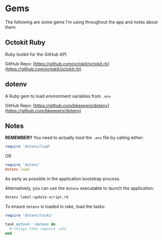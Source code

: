 # Gems

The following are some gems I'm using throughout the app and notes about them:

## Octokit Ruby

Ruby toolkit for the GitHub API

GitHub Repo: [https://github.com/octokit/octokit.rb](https://github.com/octokit/octokit.rb)

## dotenv

A Ruby gem to load environment variables from `.env`

GitHub Repo: [https://github.com/bkeepers/dotenv](https://github.com/bkeepers/dotenv)

## Notes

**REMEMBER!!** You need to actually _load_ the `.env` file by calling either:

```ruby
require 'dotenv/load'
```

OR

```ruby
require 'dotenv'
Dotenv.load
```

As early as possible in the application bootstrap process.

Alternatively, you can use the `dotenv` executable to launch the application:

```bash
dotenv label-update-script.rb
```

To ensure `dotenv` is loaded in rake, load the tasks:

```ruby
require 'dotenv/tasks'

task mytask: :dotenv do
  # things that require .env
end
```
